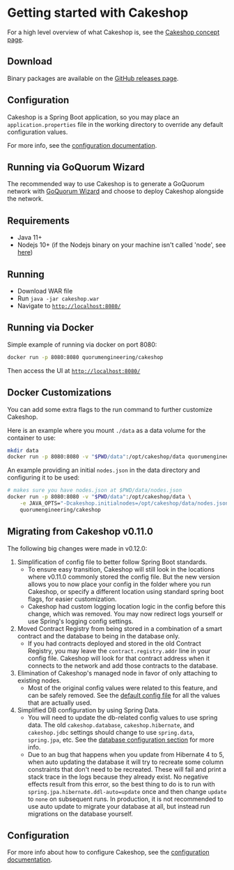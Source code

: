 # Getting started with Cakeshop

For a high level overview of what Cakeshop is, see the [Cakeshop concept page](../../Concepts/Cakeshop.md).

## Download

Binary packages are available on the [GitHub releases page](https://github.com/ConsenSys/cakeshop/releases).

## Configuration

Cakeshop is a Spring Boot application, so you may place an `application.properties` file in the working directory to override any default configuration values.

For more info, see the [configuration documentation](Configuration.md).

## Running via GoQuorum Wizard

The recommended way to use Cakeshop is to generate a GoQuorum network with [GoQuorum Wizard](../../HowTo/GetStarted/Wizard/GettingStarted.md) and choose to deploy Cakeshop alongside the network.

## Requirements

* Java 11+
* Nodejs 10+ (if the Nodejs binary on your machine isn't called 'node', see [here](Configuration.md#cakeshop-internals))

## Running

* Download WAR file
* Run `java -jar cakeshop.war`
* Navigate to [`http://localhost:8080/`](http://localhost:8080/)

## Running via Docker

Simple example of running via docker on port 8080:

```sh
docker run -p 8080:8080 quorumengineering/cakeshop
```

Then access the UI at [`http://localhost:8080/`](http://localhost:8080/)

## Docker Customizations

You can add some extra flags to the run command to further customize Cakeshop.

Here is an example where you mount `./data` as a data volume for the container to use:

```sh
mkdir data
docker run -p 8080:8080 -v "$PWD/data":/opt/cakeshop/data quorumengineering/cakeshop
```

An example providing an initial `nodes.json` in the data directory and configuring it to be used:

```sh
# makes sure you have nodes.json at $PWD/data/nodes.json
docker run -p 8080:8080 -v "$PWD/data":/opt/cakeshop/data \
    -e JAVA_OPTS="-Dcakeshop.initialnodes=/opt/cakeshop/data/nodes.json" \
    quorumengineering/cakeshop
```

## Migrating from Cakeshop v0.11.0

The following big changes were made in v0.12.0:

1. Simplification of config file to better follow Spring Boot standards.
    * To ensure easy transition, Cakeshop will still look in the locations where v0.11.0 commonly stored the config file. But the new version allows you to now place your config in the folder where you run Cakeshop, or specify a different location using standard spring boot flags, for easier customization.
    * Cakeshop had custom logging location logic in the config before this change, which was removed. You may now redirect logs yourself or use Spring's logging config settings.
1. Moved Contract Registry from being stored in a combination of a smart contract and the database to being in the database only.
    * If you had contracts deployed and stored in the old Contract Registry, you may leave the `contract.registry.addr` line in your config file. Cakeshop will look for that contract address when it connects to the network and add those contracts to the database.
1. Elimination of Cakeshop's managed node in favor of only attaching to existing nodes.
    * Most of the original config values were related to this feature, and can be safely removed. See the [default config file](https://github.com/ConsenSys/cakeshop/blob/master/cakeshop-api/src/main/resources/config/application.properties) for all the values that are actually used.
1. Simplified DB configuration by using Spring Data.
    * You will need to update the db-related config values to use spring data. The old `cakeshop.database`, `cakeshop.hibernate`, and `cakeshop.jdbc` settings should change to use `spring.data`, `spring.jpa`, etc. See the [database configuration section](Configuration.md#database) for more info.
    * Due to an bug that happens when you update from Hibernate 4 to 5, when auto updating the database it will try to recreate some column constraints that don't need to be recreated. These will fail and print a stack trace in the logs because they already exist. No negative effects result from this error, so the best thing to do is to run with `spring.jpa.hibernate.ddl-auto=update` once and then change `update` to `none` on subsequent runs. In production, it is not recommended to use auto update to migrate your database at all, but instead run migrations on the database yourself.

## Configuration

For more info about how to configure Cakeshop, see the [configuration documentation](Configuration.md).
